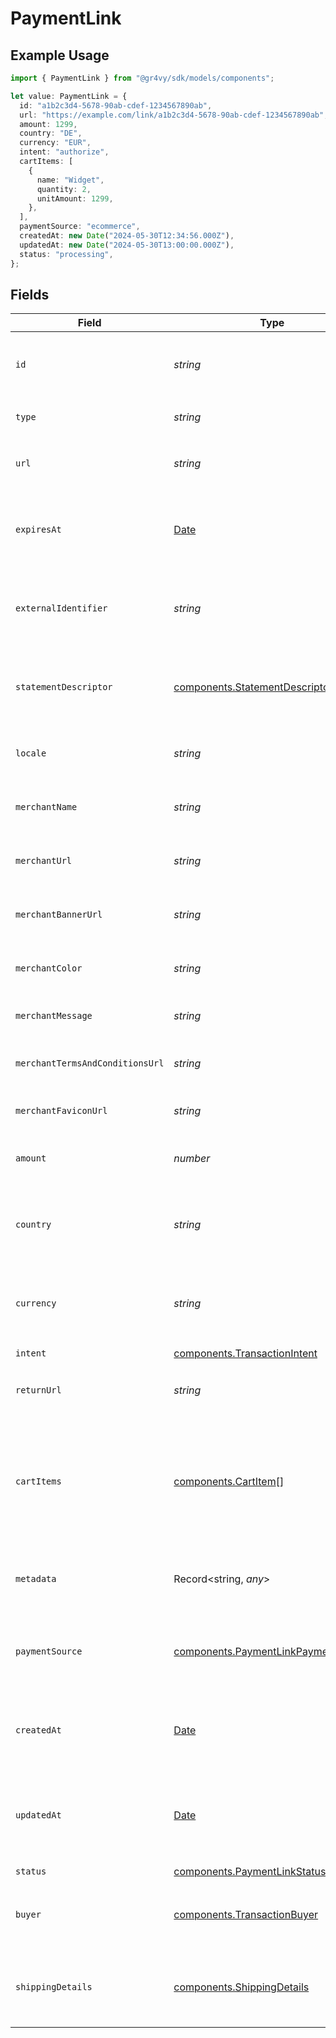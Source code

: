 # PaymentLink

## Example Usage

```typescript
import { PaymentLink } from "@gr4vy/sdk/models/components";

let value: PaymentLink = {
  id: "a1b2c3d4-5678-90ab-cdef-1234567890ab",
  url: "https://example.com/link/a1b2c3d4-5678-90ab-cdef-1234567890ab",
  amount: 1299,
  country: "DE",
  currency: "EUR",
  intent: "authorize",
  cartItems: [
    {
      name: "Widget",
      quantity: 2,
      unitAmount: 1299,
    },
  ],
  paymentSource: "ecommerce",
  createdAt: new Date("2024-05-30T12:34:56.000Z"),
  updatedAt: new Date("2024-05-30T13:00:00.000Z"),
  status: "processing",
};
```

## Fields

| Field                                                                                         | Type                                                                                          | Required                                                                                      | Description                                                                                   | Example                                                                                       |
| --------------------------------------------------------------------------------------------- | --------------------------------------------------------------------------------------------- | --------------------------------------------------------------------------------------------- | --------------------------------------------------------------------------------------------- | --------------------------------------------------------------------------------------------- |
| `id`                                                                                          | *string*                                                                                      | :heavy_check_mark:                                                                            | The unique identifier for the payment link.                                                   | a1b2c3d4-5678-90ab-cdef-1234567890ab                                                          |
| `type`                                                                                        | *string*                                                                                      | :heavy_minus_sign:                                                                            | Always `payment-link`.                                                                        | payment-link                                                                                  |
| `url`                                                                                         | *string*                                                                                      | :heavy_check_mark:                                                                            | The URL for the payment link.                                                                 | https://example.com/link/a1b2c3d4-5678-90ab-cdef-1234567890ab                                 |
| `expiresAt`                                                                                   | [Date](https://developer.mozilla.org/en-US/docs/Web/JavaScript/Reference/Global_Objects/Date) | :heavy_minus_sign:                                                                            | The expiration date and time for the payment link.                                            | 2024-06-01T00:00:00.000Z                                                                      |
| `externalIdentifier`                                                                          | *string*                                                                                      | :heavy_minus_sign:                                                                            | The merchant reference for the payment link.                                                  | external-12345                                                                                |
| `statementDescriptor`                                                                         | [components.StatementDescriptor](../../models/components/statementdescriptor.md)              | :heavy_minus_sign:                                                                            | The statement descriptor for the payment link.                                                |                                                                                               |
| `locale`                                                                                      | *string*                                                                                      | :heavy_minus_sign:                                                                            | The locale for the payment link.                                                              | en                                                                                            |
| `merchantName`                                                                                | *string*                                                                                      | :heavy_minus_sign:                                                                            | The merchant's display name.                                                                  | ACME Inc.                                                                                     |
| `merchantUrl`                                                                                 | *string*                                                                                      | :heavy_minus_sign:                                                                            | The merchant's website URL.                                                                   | https://merchant.example.com                                                                  |
| `merchantBannerUrl`                                                                           | *string*                                                                                      | :heavy_minus_sign:                                                                            | The merchant's banner image URL.                                                              | https://merchant.example.com/banner.png                                                       |
| `merchantColor`                                                                               | *string*                                                                                      | :heavy_minus_sign:                                                                            | The merchant's brand color.                                                                   | #FF5733                                                                                       |
| `merchantMessage`                                                                             | *string*                                                                                      | :heavy_minus_sign:                                                                            | A message from the merchant.                                                                  | Thank you for your purchase!                                                                  |
| `merchantTermsAndConditionsUrl`                                                               | *string*                                                                                      | :heavy_minus_sign:                                                                            | URL to the merchant's terms and conditions.                                                   | https://merchant.example.com/terms                                                            |
| `merchantFaviconUrl`                                                                          | *string*                                                                                      | :heavy_minus_sign:                                                                            | URL to the merchant's favicon.                                                                | https://merchant.example.com/favicon.ico                                                      |
| `amount`                                                                                      | *number*                                                                                      | :heavy_check_mark:                                                                            | The amount for the payment link.                                                              | 1299                                                                                          |
| `country`                                                                                     | *string*                                                                                      | :heavy_check_mark:                                                                            | The country code for the payment link.                                                        | DE                                                                                            |
| `currency`                                                                                    | *string*                                                                                      | :heavy_check_mark:                                                                            | The currency code for the payment link.                                                       | EUR                                                                                           |
| `intent`                                                                                      | [components.TransactionIntent](../../models/components/transactionintent.md)                  | :heavy_check_mark:                                                                            | N/A                                                                                           |                                                                                               |
| `returnUrl`                                                                                   | *string*                                                                                      | :heavy_minus_sign:                                                                            | The return URL after payment completion.                                                      | https://merchant.example.com/return                                                           |
| `cartItems`                                                                                   | [components.CartItem](../../models/components/cartitem.md)[]                                  | :heavy_check_mark:                                                                            | The cart items for the payment link.                                                          | [<br/>{<br/>"amount": {<br/>"currency": "USD",<br/>"value": 500<br/>},<br/>"name": "Widget",<br/>"quantity": 2<br/>}<br/>] |
| `metadata`                                                                                    | Record<string, *any*>                                                                         | :heavy_minus_sign:                                                                            | Arbitrary metadata for the payment link.                                                      | {<br/>"order_id": "ORD-12345"<br/>}                                                           |
| `paymentSource`                                                                               | [components.PaymentLinkPaymentSource](../../models/components/paymentlinkpaymentsource.md)    | :heavy_check_mark:                                                                            | The payment source for the payment link.                                                      | ecommerce                                                                                     |
| `createdAt`                                                                                   | [Date](https://developer.mozilla.org/en-US/docs/Web/JavaScript/Reference/Global_Objects/Date) | :heavy_check_mark:                                                                            | The date and time the payment link was created.                                               | 2024-05-30T12:34:56.000Z                                                                      |
| `updatedAt`                                                                                   | [Date](https://developer.mozilla.org/en-US/docs/Web/JavaScript/Reference/Global_Objects/Date) | :heavy_check_mark:                                                                            | The date and time the payment link was last updated.                                          | 2024-05-30T13:00:00.000Z                                                                      |
| `status`                                                                                      | [components.PaymentLinkStatus](../../models/components/paymentlinkstatus.md)                  | :heavy_check_mark:                                                                            | N/A                                                                                           |                                                                                               |
| `buyer`                                                                                       | [components.TransactionBuyer](../../models/components/transactionbuyer.md)                    | :heavy_minus_sign:                                                                            | The buyer associated with the payment link.                                                   |                                                                                               |
| `shippingDetails`                                                                             | [components.ShippingDetails](../../models/components/shippingdetails.md)                      | :heavy_minus_sign:                                                                            | The shipping details for the payment link.                                                    |                                                                                               |
